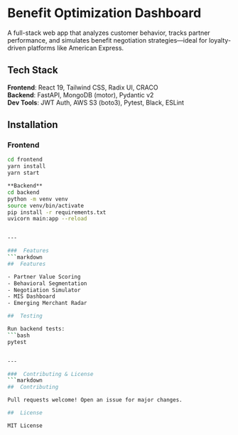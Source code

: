 #  Benefit Optimization Dashboard

A full-stack web app that analyzes customer behavior, tracks partner performance, and simulates benefit negotiation strategies—ideal for loyalty-driven platforms like American Express.

## Tech Stack

**Frontend**: React 19, Tailwind CSS, Radix UI, CRACO  
**Backend**: FastAPI, MongoDB (motor), Pydantic v2  
**Dev Tools**: JWT Auth, AWS S3 (boto3), Pytest, Black, ESLint

## Installation

### Frontend
```bash
cd frontend
yarn install
yarn start

**Backend**
cd backend
python -m venv venv
source venv/bin/activate
pip install -r requirements.txt
uvicorn main:app --reload


---

###  Features
```markdown
##  Features

- Partner Value Scoring
- Behavioral Segmentation
- Negotiation Simulator
- MIS Dashboard
- Emerging Merchant Radar

##  Testing

Run backend tests:
```bash
pytest


---

###  Contributing & License
```markdown
##  Contributing

Pull requests welcome! Open an issue for major changes.

##  License

MIT License
